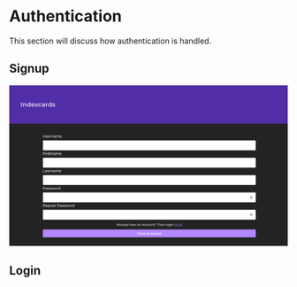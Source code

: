 # Authentication

This section will discuss how authentication is handled.

## Signup


![Signup UI](../images/signup.png)

## Login